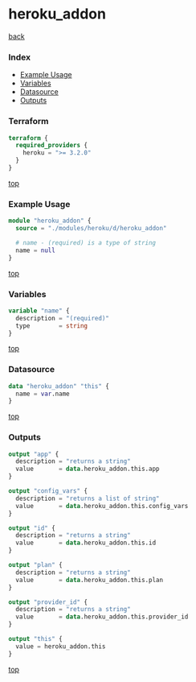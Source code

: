 # heroku_addon

[back](../heroku.md)

### Index

- [Example Usage](#example-usage)
- [Variables](#variables)
- [Datasource](#datasource)
- [Outputs](#outputs)

### Terraform

```terraform
terraform {
  required_providers {
    heroku = ">= 3.2.0"
  }
}
```

[top](#index)

### Example Usage

```terraform
module "heroku_addon" {
  source = "./modules/heroku/d/heroku_addon"

  # name - (required) is a type of string
  name = null
}
```

[top](#index)

### Variables

```terraform
variable "name" {
  description = "(required)"
  type        = string
}
```

[top](#index)

### Datasource

```terraform
data "heroku_addon" "this" {
  name = var.name
}
```

[top](#index)

### Outputs

```terraform
output "app" {
  description = "returns a string"
  value       = data.heroku_addon.this.app
}

output "config_vars" {
  description = "returns a list of string"
  value       = data.heroku_addon.this.config_vars
}

output "id" {
  description = "returns a string"
  value       = data.heroku_addon.this.id
}

output "plan" {
  description = "returns a string"
  value       = data.heroku_addon.this.plan
}

output "provider_id" {
  description = "returns a string"
  value       = data.heroku_addon.this.provider_id
}

output "this" {
  value = heroku_addon.this
}
```

[top](#index)